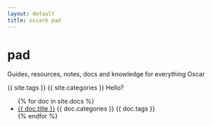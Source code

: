 ```yaml
---
layout: default
title: oscarb pad
---
```


# pad
Guides, resources, notes, docs and knowledge for everything Oscar 

{{ site.tags }} {{ site.categories }} Hello?

<ul>
{% for doc in site.docs %}
<li><a href=".{{ doc.url }}">{{ doc.title }}</a> {{ doc.categories }} {{ doc.tags }}
</li>
{% endfor %}
</ul>
